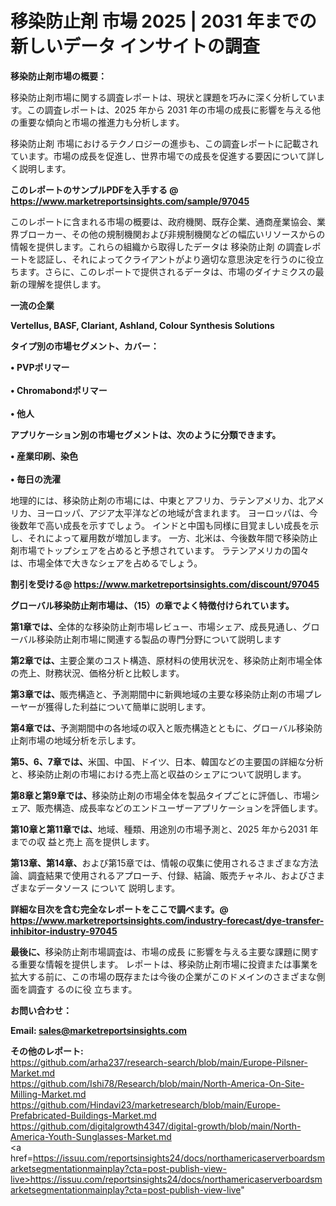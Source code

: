 # 移染防止剤 市場 2025 | 2031 年までの新しいデータ インサイトの調査

<strong><b>移染防止剤市場の概要：</b></strong>

移染防止剤市場に関する調査レポートは、現状と課題を巧みに深く分析しています。この調査レポートは、2025 年から 2031 年の市場の成長に影響を与える他の重要な傾向と市場の推進力も分析します。

移染防止剤 市場におけるテクノロジーの進歩も、この調査レポートに記載されています。市場の成長を促進し、世界市場での成長を促進する要因について詳しく説明します。

<strong>このレポートのサンプルPDFを入手する @ <a href=https://www.marketreportsinsights.com/sample/97045>https://www.marketreportsinsights.com/sample/97045</a></strong>

このレポートに含まれる市場の概要は、政府機関、既存企業、通商産業協会、業界ブローカー、その他の規制機関および非規制機関などの幅広いリソースからの情報を提供します。これらの組織から取得したデータは 移染防止剤 の調査レポートを認証し、それによってクライアントがより適切な意思決定を行うのに役立ちます。さらに、このレポートで提供されるデータは、市場のダイナミクスの最新の理解を提供します。

<strong>一流の企業</strong>

<strong><b>Vertellus, BASF, Clariant, Ashland, Colour Synthesis Solutions</b></strong>

<strong><b>タイプ別の市場セグメント、カバー：</b></strong>

<strong>• PVPポリマー<br><br>• Chromabondポリマー<br><br>• 他人</strong>

<strong><b>アプリケーション別の市場セグメントは、次のように分類できます。</b></strong>

<strong>• 産業印刷、染色<br><br>• 毎日の洗濯</strong>

 地理的には、移染防止剤の市場には、中東とアフリカ、ラテンアメリカ、北アメリカ、ヨーロッパ、アジア太平洋などの地域が含まれます。 ヨーロッパは、今後数年で高い成長を示すでしょう。 インドと中国も同様に目覚ましい成長を示し、それによって雇用数が増加します。 一方、北米は、今後数年間で移染防止剤市場でトップシェアを占めると予想されています。 ラテンアメリカの国々は、市場全体で大きなシェアを占めるでしょう。

<strong>割引を受ける@ <a href=https://www.marketreportsinsights.com/discount/97045>https://www.marketreportsinsights.com/discount/97045</a></strong>

<strong><b>グローバル移染防止剤市場は、（15）の章でよく特徴付けられています。</b></strong>

<strong><b>第</b></strong><strong><b>1章では、</b></strong>全体的な移染防止剤市場レビュー、市場シェア、成長見通し、グローバル移染防止剤市場に関連する製品の専門分野について説明します

<strong><b>第2章では、</b></strong>主要企業のコスト構造、原材料の使用状況を、移染防止剤市場全体の売上、財務状況、価格分析と比較します。

<strong><b>第3章では、</b></strong>販売構造と、予測期間中に新興地域の主要な移染防止剤の市場プレーヤーが獲得した利益について簡単に説明します。

<strong><b>第4章では、</b></strong>予測期間中の各地域の収入と販売構造とともに、グローバル移染防止剤市場の地域分析を示します。

<strong><b>第5、6、7章では、</b></strong>米国、中国、ドイツ、日本、韓国などの主要国の詳細な分析と、移染防止剤の市場における売上高と収益のシェアについて説明します。

<strong><b>第8章と第9章では、</b></strong>移染防止剤の市場全体を製品タイプごとに評価し、市場シェア、販売構造、成長率などのエンドユーザーアプリケーションを評価します。

<strong><b>第10章と第11章では、</b></strong>地域、種類、用途別の市場予測と、2025 年から2031 年までの収 益と売上 高を提供します。

<strong><b>第13章、第14章、</b></strong>および第15章では、情報の収集に使用されるさまざまな方法論、調査結果で使用されるアプローチ、付録、結論、販売チャネル、およびさまざまなデータソース について 説明します。

<strong>詳細な目次を含む完全なレポートをここで調べます。@ <a href=https://www.marketreportsinsights.com/industry-forecast/dye-transfer-inhibitor-industry-97045>https://www.marketreportsinsights.com/industry-forecast/dye-transfer-inhibitor-industry-97045</a></strong>

<strong><b>最後に、</b></strong>移染防止剤市場調査は、市場の成長 に影響を</a>与える主要な課題に関する重要な情報を提供します。 レポートは、移染防止剤市場に投資または事業を拡大する前に、この市場の既存または今後の企業がこのドメインのさまざまな側面を調査す るのに役 立ちます。

<strong><b>お問い合わせ：</b></strong>

<strong>Email: </strong><a href=mailto:sales@marketreportsinsights.com><strong>sales@marketreportsinsights.com</strong></a>

<strong>その他のレポート:</strong>
<br>
<a href=https://github.com/arha237/research-search/blob/main/Europe-Pilsner-Market.md>https://github.com/arha237/research-search/blob/main/Europe-Pilsner-Market.md</a>
<br>
<a href=https://github.com/Ishi78/Research/blob/main/North-America-On-Site-Milling-Market.md>https://github.com/Ishi78/Research/blob/main/North-America-On-Site-Milling-Market.md</a>
<br>
<a href=https://github.com/Hindavi23/marketresearch/blob/main/Europe-Prefabricated-Buildings-Market.md>https://github.com/Hindavi23/marketresearch/blob/main/Europe-Prefabricated-Buildings-Market.md</a>
<br>
<a href=https://github.com/digitalgrowth4347/digital-growth/blob/main/North-America-Youth-Sunglasses-Market.md>https://github.com/digitalgrowth4347/digital-growth/blob/main/North-America-Youth-Sunglasses-Market.md</a>
<br>
<a href=https://issuu.com/reportsinsights24/docs/northamericaserverboardsmarketsegmentationmainplay?cta=post-publish-view-live>https://issuu.com/reportsinsights24/docs/northamericaserverboardsmarketsegmentationmainplay?cta=post-publish-view-live</a>"

